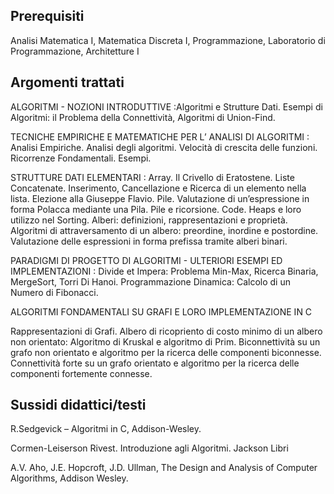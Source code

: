 ## Prerequisiti
Analisi Matematica I, Matematica Discreta I, Programmazione, Laboratorio di Programmazione, Architetture I

## Argomenti trattati
ALGORITMI - NOZIONI INTRODUTTIVE :Algoritmi e Strutture Dati. Esempi di Algoritmi: il Problema della Connettività, Algoritmi di Union-Find.

TECNICHE EMPIRICHE E MATEMATICHE PER L’  ANALISI DI ALGORITMI : Analisi Empiriche. Analisi degli algoritmi. Velocità di crescita delle funzioni. Ricorrenze Fondamentali. Esempi.

STRUTTURE DATI ELEMENTARI : Array. Il Crivello di Eratostene. Liste Concatenate. Inserimento, Cancellazione e Ricerca di un elemento nella lista. Elezione alla Giuseppe Flavio. Pile. Valutazione di un’espressione in forma Polacca mediante una Pila. Pile e ricorsione. Code.  Heaps e loro utilizzo nel Sorting. Alberi: definizioni, rappresentazioni e proprietà. Algoritmi di attraversamento di un albero: preordine, inordine e postordine. Valutazione delle espressioni in forma prefissa tramite alberi binari.

PARADIGMI DI PROGETTO DI ALGORITMI -  ULTERIORI  ESEMPI  ED IMPLEMENTAZIONI  : Divide et Impera:  Problema Min-Max, Ricerca Binaria, MergeSort,  Torri Di Hanoi. Programmazione Dinamica: Calcolo di un Numero di Fibonacci.

ALGORITMI FONDAMENTALI  SU GRAFI  E  LORO  IMPLEMENTAZIONE IN C

Rappresentazioni di Grafi. Albero di ricopriento di costo minimo di un albero non orientato: Algoritmo di Kruskal e algoritmo di Prim. Biconnettività su un grafo non orientato e algoritmo per la ricerca delle componenti biconnesse. Connettività forte su un grafo orientato e algoritmo per la ricerca delle componenti fortemente connesse.

## Sussidi didattici/testi

R.Sedgevick – Algoritmi in C, Addison-Wesley.

Cormen-Leiserson Rivest. Introduzione agli Algoritmi. Jackson Libri

A.V. Aho, J.E. Hopcroft, J.D. Ullman, The Design and Analysis of Computer Algorithms, Addison Wesley.
